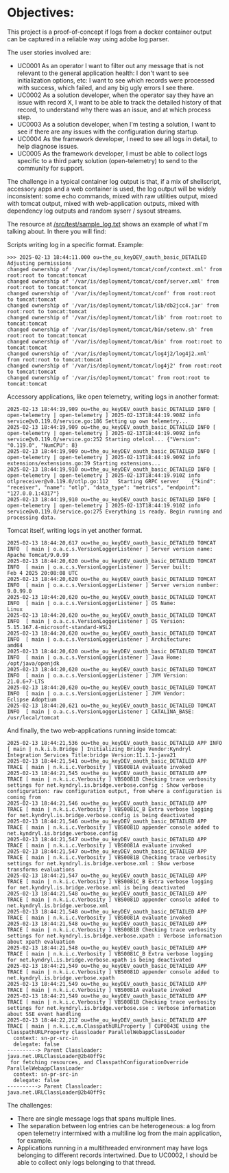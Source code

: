 # Objectives:
This project is a proof-of-concept if 
logs from a docker container output can be captured in a reliable way using 
adobe log parser.

The user stories involved are:

* UC0001 As an operator I want to filter out any message that is not relevant to the general application health:
  I don't want to see initialization options, etc: I want to see which records were processed with success,
  which failed, and any big ugly errors I see there.
* UC0002 As a solution developer, when the operator say they have an issue with record X, 
  I want to be able to track the detailed history of that record, to understand why there was an issue, 
  and at which process step.
* UC0003 As a solution developer, when I'm testing a solution, I want to see if there are any issues with the 
  configuration during startup.
* UC0004 As the framework developer, I need to see all logs in detail, to help diagnose issues.
* UC0005 As the framework developer, I must be able to collect logs specific to a third party solution (open-telemetry) to 
  send to the community for support.

The challenge in a typical container log output is that, if a mix of
shellscript, accessory apps and a web container is used,
the log output will be widely inconsistent: some echo commands, mixed with
raw utilities output, mixed with tomcat output,
mixed with web-application outputs, mixed with dependency log outputs and
random syserr / sysout streams.  

The resource at [/src/test/sample_log.txt](/src/test/sample_log.txt) shows an example 
of what I'm talking about. In there you will find:

Scripts writing log in a specific format. Example:

```
>>> 2025-02-13 18:44:11.000 ou=the_ou_keyDEV_oauth_basic_DETAILED Adjusting permissions
changed ownership of '/var/is/deployment/tomcat/conf/context.xml' from root:root to tomcat:tomcat
changed ownership of '/var/is/deployment/tomcat/conf/server.xml' from root:root to tomcat:tomcat
changed ownership of '/var/is/deployment/tomcat/conf' from root:root to tomcat:tomcat
changed ownership of '/var/is/deployment/tomcat/lib/db2jcc4.jar' from root:root to tomcat:tomcat
changed ownership of '/var/is/deployment/tomcat/lib' from root:root to tomcat:tomcat
changed ownership of '/var/is/deployment/tomcat/bin/setenv.sh' from root:root to tomcat:tomcat
changed ownership of '/var/is/deployment/tomcat/bin' from root:root to tomcat:tomcat
changed ownership of '/var/is/deployment/tomcat/log4j2/log4j2.xml' from root:root to tomcat:tomcat
changed ownership of '/var/is/deployment/tomcat/log4j2' from root:root to tomcat:tomcat
changed ownership of '/var/is/deployment/tomcat' from root:root to tomcat:tomcat
```

Accessory applications, like open telemetry, writing logs in another format:

```
2025-02-13 18:44:19,909 ou=the_ou_keyDEV_oauth_basic_DETAILED INFO [ open-telemetry | open-telemetry ] 2025-02-13T18:44:19.908Z	info	service@v0.119.0/service.go:186	Setting up own telemetry...
2025-02-13 18:44:19,909 ou=the_ou_keyDEV_oauth_basic_DETAILED INFO [ open-telemetry | open-telemetry ] 2025-02-13T18:44:19.909Z	info	service@v0.119.0/service.go:252	Starting otelcol...	{"Version": "0.119.0", "NumCPU": 8}
2025-02-13 18:44:19,909 ou=the_ou_keyDEV_oauth_basic_DETAILED INFO [ open-telemetry | open-telemetry ] 2025-02-13T18:44:19.909Z	info	extensions/extensions.go:39	Starting extensions...
2025-02-13 18:44:19,910 ou=the_ou_keyDEV_oauth_basic_DETAILED INFO [ open-telemetry | open-telemetry ] 2025-02-13T18:44:19.910Z	info	otlpreceiver@v0.119.0/otlp.go:112	Starting GRPC server	{"kind": "receiver", "name": "otlp", "data_type": "metrics", "endpoint": "127.0.0.1:4317"}
2025-02-13 18:44:19,910 ou=the_ou_keyDEV_oauth_basic_DETAILED INFO [ open-telemetry | open-telemetry ] 2025-02-13T18:44:19.910Z	info	service@v0.119.0/service.go:275	Everything is ready. Begin running and processing data.
```

Tomcat itself, writing logs in yet another format.

```
2025-02-13 18:44:20,617 ou=the_ou_keyDEV_oauth_basic_DETAILED TOMCAT INFO  [ main | o.a.c.s.VersionLoggerListener ] Server version name:   Apache Tomcat/9.0.99
2025-02-13 18:44:20,620 ou=the_ou_keyDEV_oauth_basic_DETAILED TOMCAT INFO  [ main | o.a.c.s.VersionLoggerListener ] Server built:          Feb 4 2025 20:08:08 UTC
2025-02-13 18:44:20,620 ou=the_ou_keyDEV_oauth_basic_DETAILED TOMCAT INFO  [ main | o.a.c.s.VersionLoggerListener ] Server version number: 9.0.99.0
2025-02-13 18:44:20,620 ou=the_ou_keyDEV_oauth_basic_DETAILED TOMCAT INFO  [ main | o.a.c.s.VersionLoggerListener ] OS Name:               Linux
2025-02-13 18:44:20,620 ou=the_ou_keyDEV_oauth_basic_DETAILED TOMCAT INFO  [ main | o.a.c.s.VersionLoggerListener ] OS Version:            5.15.167.4-microsoft-standard-WSL2
2025-02-13 18:44:20,620 ou=the_ou_keyDEV_oauth_basic_DETAILED TOMCAT INFO  [ main | o.a.c.s.VersionLoggerListener ] Architecture:          amd64
2025-02-13 18:44:20,620 ou=the_ou_keyDEV_oauth_basic_DETAILED TOMCAT INFO  [ main | o.a.c.s.VersionLoggerListener ] Java Home:             /opt/java/openjdk
2025-02-13 18:44:20,620 ou=the_ou_keyDEV_oauth_basic_DETAILED TOMCAT INFO  [ main | o.a.c.s.VersionLoggerListener ] JVM Version:           21.0.6+7-LTS
2025-02-13 18:44:20,620 ou=the_ou_keyDEV_oauth_basic_DETAILED TOMCAT INFO  [ main | o.a.c.s.VersionLoggerListener ] JVM Vendor:            Eclipse Adoptium
2025-02-13 18:44:20,621 ou=the_ou_keyDEV_oauth_basic_DETAILED TOMCAT INFO  [ main | o.a.c.s.VersionLoggerListener ] CATALINA_BASE:         /usr/local/tomcat
```

And finally, the two web-applications running inside tomcat:

```
2025-02-13 18:44:21,536 ou=the_ou_keyDEV_oauth_basic_DETAILED APP INFO  [ main | n.k.i.b.Bridge ] Initializing Bridge Vendor:Kyndryl Integration Services Title:bridge Version:11.1.1-java21
2025-02-13 18:44:21,541 ou=the_ou_keyDEV_oauth_basic_DETAILED APP TRACE [ main | n.k.i.c.Verbosity ] VBS0081A evaluate invoked
2025-02-13 18:44:21,545 ou=the_ou_keyDEV_oauth_basic_DETAILED APP TRACE [ main | n.k.i.c.Verbosity ] VBS0081B Checking trace verbosity settings for net.kyndryl.is.bridge.verbose.config : Show verbose configuration: raw configuration output, from where a configuration is coming from
2025-02-13 18:44:21,546 ou=the_ou_keyDEV_oauth_basic_DETAILED APP TRACE [ main | n.k.i.c.Verbosity ] VBS0081C_B Extra verbose logging for net.kyndryl.is.bridge.verbose.config is being deactivated
2025-02-13 18:44:21,546 ou=the_ou_keyDEV_oauth_basic_DETAILED APP TRACE [ main | n.k.i.c.Verbosity ] VBS0081D appender console added to net.kyndryl.is.bridge.verbose.config
2025-02-13 18:44:21,547 ou=the_ou_keyDEV_oauth_basic_DETAILED APP TRACE [ main | n.k.i.c.Verbosity ] VBS0081A evaluate invoked
2025-02-13 18:44:21,547 ou=the_ou_keyDEV_oauth_basic_DETAILED APP TRACE [ main | n.k.i.c.Verbosity ] VBS0081B Checking trace verbosity settings for net.kyndryl.is.bridge.verbose.xml : Show verbose transforms evaluations
2025-02-13 18:44:21,547 ou=the_ou_keyDEV_oauth_basic_DETAILED APP TRACE [ main | n.k.i.c.Verbosity ] VBS0081C_B Extra verbose logging for net.kyndryl.is.bridge.verbose.xml is being deactivated
2025-02-13 18:44:21,548 ou=the_ou_keyDEV_oauth_basic_DETAILED APP TRACE [ main | n.k.i.c.Verbosity ] VBS0081D appender console added to net.kyndryl.is.bridge.verbose.xml
2025-02-13 18:44:21,548 ou=the_ou_keyDEV_oauth_basic_DETAILED APP TRACE [ main | n.k.i.c.Verbosity ] VBS0081A evaluate invoked
2025-02-13 18:44:21,548 ou=the_ou_keyDEV_oauth_basic_DETAILED APP TRACE [ main | n.k.i.c.Verbosity ] VBS0081B Checking trace verbosity settings for net.kyndryl.is.bridge.verbose.xpath : Verbose information about xpath evaluation
2025-02-13 18:44:21,548 ou=the_ou_keyDEV_oauth_basic_DETAILED APP TRACE [ main | n.k.i.c.Verbosity ] VBS0081C_B Extra verbose logging for net.kyndryl.is.bridge.verbose.xpath is being deactivated
2025-02-13 18:44:21,549 ou=the_ou_keyDEV_oauth_basic_DETAILED APP TRACE [ main | n.k.i.c.Verbosity ] VBS0081D appender console added to net.kyndryl.is.bridge.verbose.xpath
2025-02-13 18:44:21,549 ou=the_ou_keyDEV_oauth_basic_DETAILED APP TRACE [ main | n.k.i.c.Verbosity ] VBS0081A evaluate invoked
2025-02-13 18:44:21,549 ou=the_ou_keyDEV_oauth_basic_DETAILED APP TRACE [ main | n.k.i.c.Verbosity ] VBS0081B Checking trace verbosity settings for net.kyndryl.is.bridge.verbose.sse : Verbose information about SSE event handling
2025-02-13 18:44:22,212 ou=the_ou_keyDEV_oauth_basic_DETAILED APP TRACE [ main | n.k.i.c.m.ClasspathURLProperty ] CUP0043E using the ClasspathURLProperty classloader ParallelWebappClassLoader
  context: sn-pr-src-in
  delegate: false
----------> Parent Classloader:
java.net.URLClassLoader@2b40ff9c
 for fetching resources, and ClasspathConfigurationOverride ParallelWebappClassLoader
  context: sn-pr-src-in
  delegate: false
----------> Parent Classloader:
java.net.URLClassLoader@2b40ff9c

```

The challenges: 

* There are single message logs that spans multiple lines.
* The separation between log entries can be heterogeneous: a log from open telemetry intermixed
  with a multiline log from the main application, for example.
* Applications running in a multithreaded environment may have logs belonging to different 
  records intertwined. Due to UC0002, I should be able to collect only logs belonging to that thread.
